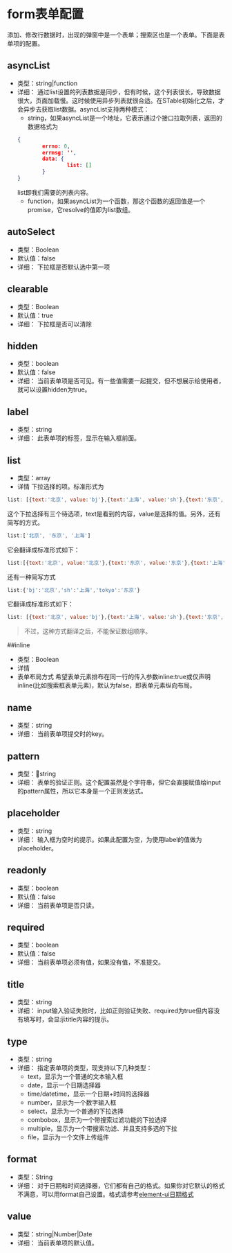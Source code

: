 # form表单配置
添加、修改行数据时，出现的弹窗中是一个表单；搜索区也是一个表单。下面是表单项的配置。

## asyncList
* 类型：string|function
* 详细：
通过list设置的列表数据是同步，但有时候，这个列表很长，导致数据很大，页面加载慢。这时候使用异步列表就很合适。在STable初始化之后，才会异步去获取list数据。asyncList支持两种模式：
	* string，如果asyncList是一个地址，它表示通过个接口拉取列表，返回的数据格式为
	```json
	{
			errno: 0,
			errmsg: '',
			data: {
					list: []
			}
	}
	```
	list即我们需要的列表内容。
	* function，如果asyncList为一个函数，那这个函数的返回值是一个promise，它resolve的值即为list数组。

## autoSelect
* 类型：Boolean
* 默认值：false
* 详细：
下拉框是否默认选中第一项

## clearable
* 类型：Boolean
* 默认值：true
* 详细：
下拉框是否可以清除


## hidden
* 类型：boolean
* 默认值：false
* 详细：
当前表单项是否可见。有一些值需要一起提交，但不想展示给使用者，就可以设置hidden为true。

## label
* 类型：string
* 详细：
此表单项的标签，显示在输入框前面。

## list
* 类型：array
* 详情
下拉选择的项。标准形式为
```javascript
list: [{text:'北京', value:'bj'},{text:'上海', value:'sh'},{text:'东京', value:'tokyo'}]
```
这个下拉选择有三个待选项，text是看到的内容，value是选择的值。另外，还有简写的方式。
```javascript
list:['北京', '东京', '上海']
```
它会翻译成标准形式如下：
```javascript
list:[{text:'北京', value:'北京'},{text:'东京', value:'东京'},{text:'上海', value:'上海'}]
```
还有一种简写方式
```javascript
list:{'bj':'北京','sh':'上海','tokyo':'东京'}
```
它翻译成标准形式如下：
```javascript
list: [{text:'北京', value:'bj'},{text:'上海', value:'sh'},{text:'东京', value:'tokyo'}]
```
> 不过，这种方式翻译之后，不能保证数组顺序。

##inline
* 类型：Boolean
* 详情
* 表单布局方式
  希望表单元素排布在同一行的传入参数inline:true或仅声明inline(比如搜索框表单元素)，默认为false，即表单元素纵向布局。

## name
* 类型：string
* 详细：
当前表单项提交时的key。

## pattern
* 类型：string
* 详细：
表单的验证正则。这个配置虽然是个字符串，但它会直接赋值给input的pattern属性，所以它本身是一个正则发达式。

## placeholder
* 类型：string
* 详细：
输入框为空时的提示。如果此配置为空，为使用label的值做为placeholder。

## readonly
* 类型：boolean
* 默认值：false
* 详细：
当前表单项是否只读。

## required
* 类型：boolean
* 默认值：false
* 详细：
当前表单项必须有值，如果没有值，不准提交。

## title
* 类型：string
* 详细：
input输入验证失败时，比如正则验证失败、required为true但内容没有填写时，会显示title内容的提示。

## type
* 类型：string
* 详细：
指定表单项的类型，现支持以下几种类型：
	* text，显示为一个普通的文本输入框
	* date，显示一个日期选择器
	* time/datetime，显示一个日期+时间的选择器
	* number，显示为一个数字输入框
	* select，显示为一个普通的下拉选择
	* combobox，显示为一个带搜索过滤功能的下拉选择
	* multiple，显示为一个带搜索功滤、并且支持多选的下拉
	* file，显示为一个文件上传组件

## format
* 类型：String
* 详细：
对于日期和时间选择器，它们都有自己的格式。如果你对它默认的格式不满意，可以用format自己设置。格式请参考[element-ui日期格式](http://element.eleme.io/#/zh-CN/component/date-picker#ri-qi-ge-shi)

## value
* 类型：string|Number|Date
* 详细：
当前表单项的默认值。

